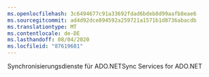 ```yaml
---
ms.openlocfilehash: 3c6494677c91a33692fdad6bdeb8d99aafb8eae6
ms.sourcegitcommit: ad4d92dce894592a259721a1571b1d8736abacdb
ms.translationtype: MT
ms.contentlocale: de-DE
ms.lasthandoff: 08/04/2020
ms.locfileid: "87619681"
---
```

<span data-ttu-id="35ff1-101">Synchronisierungsdienste für ADO.NET</span><span class="sxs-lookup"><span data-stu-id="35ff1-101">Sync Services for ADO.NET</span></span>
